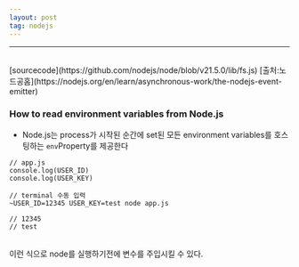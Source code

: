 ```yaml
---
layout: post
tag: nodejs
---
```

***
<br>
[sourcecode](https://github.com/nodejs/node/blob/v21.5.0/lib/fs.js)  
[출처:노드공홈](https://nodejs.org/en/learn/asynchronous-work/the-nodejs-event-emitter)
<br>

### How to read environment variables from Node.js

- Node.js는 process가 시작된 순간에 set된 모든 environment variables를 호스팅하는 `env`Property를 제공한다

```
// app.js
console.log(USER_ID)
console.log(USER_KEY)

// terminal 수동 입력
~USER_ID=12345 USER_KEY=test node app.js

// 12345
// test
```
<br>
이런 식으로 node를 실행하기전에 변수를 주입시킬 수 있다.


